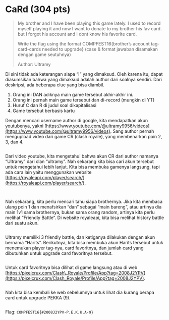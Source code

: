 # CaRd (304 pts)

> My brother and I have been playing this game lately. I used to record myself playing it and now I want to donate to my brother his fav card. but I forgot his account and I dont know his favorite card.
>
> Write the flag using the format COMPFEST16{brother’s account tag-card-cards needed to upgrade} (case & format jawaban disamakan dengan game seutuhnya)
>
> Author: Ultramy

Di sini tidak ada keterangan siapa “I” yang dimaksud. Oleh karena itu, dapat diasumsikan bahwa yang dimaksud adalah author dari soalnya sendiri. Dari deskripsi, ada beberapa clue yang bisa diambil.

1. Orang ini DAN adiknya main game tersebut akhir-akhir ini.&#x20;
2. Orang ini pernah main game tersebut dan di-record (mungkin di YT)&#x20;
3. Huruf C dan R di judul soal dikapitalisasi&#x20;
4. Game tersebut berbasis kartu

Dengan mencari username author di google, kita mendapatkan akun youtubenya, yakni [https://www.youtube.com/@ultramy9956/videos](https://www.youtube.com/@ultramy9956/videos). Sang author pernah mengupload video dari game CR (clash royale), yang membenarkan poin 2, 3, dan 4.

<figure><img src="https://lh7-rt.googleusercontent.com/docsz/AD_4nXdMadFQchQ5PHcPgKEsex29nQFV4uT86nz3UqaRJQyiHDbQtL9jVLvTEmS-EbAtnSkLLa9AnRC9ZvaZc13xA2oulFJCBVya4wTiCvZ7W3P548MM4Dn6h4xtgNjYxiCmLUz2uQRJlmVtuVlw7z3LGaKwkpz9?key=ndfxH1b3fpmazlbRgIkT3Q" alt=""><figcaption></figcaption></figure>

Dari video youtube, kita mengetahui bahwa akun CR dari author namanya “Ultramy” dari clan “ultramy”. Nah sekarang kita bisa cari akun tersebut untuk mengetahui lebih lanjut. Kita bisa membuka gamenya langsung, tapi ada cara lain yaitu menggunakan website [https://royaleapi.com/player/search/](https://royaleapi.com/player/search/).

<figure><img src="https://lh7-rt.googleusercontent.com/docsz/AD_4nXfF60PQNDWdKnRVO0STBAumwrSj8Z-e0YuvvWd-E4130Vi-Bwnn69x8IAaoQ0ie2E4kl0UJQgoiOdFITihCXxzOXBcWtyXUn1Eb6v1cGw65VP64M426hzyPWDEskgV-ZQAaBOhFvgz-SPFhecSmo_TKspEv?key=ndfxH1b3fpmazlbRgIkT3Q" alt=""><figcaption></figcaption></figure>

<figure><img src="https://lh7-rt.googleusercontent.com/docsz/AD_4nXcsVNP0Z7NeGlIaz2RUmNlZ3P7Vpy8VpHpZwU_wQwxK6hEUPAvlkNWB15u5m6j0Maztuo7EjQuETXU5dYuEbEJMJaVyVTYPB5wQwNaTetJBdjH2yemPTMIP1qLZPnkGou0lk81XF158xyGHqRLcHkUiOrOx?key=ndfxH1b3fpmazlbRgIkT3Q" alt=""><figcaption></figcaption></figure>

Nah sekarang, kita perlu mencari tahu siapa brothernya. Jika kita membaca ulang poin 1 dan menafsirkan “dan” sebagai “main bareng”, atau artinya dia main 1v1 sama brothernya, bukan sama orang random, artinya kita perlu melihat “Friendly Battle”. Di website royaleapi, kita bisa melihat history battle dari suatu akun.

<figure><img src="https://lh7-rt.googleusercontent.com/docsz/AD_4nXf_X_8Nw5QGW1rdD02K6-vwc4Utnatft6u2YvFT28D6lTFAxj6bINigGFIot0CfgRIgvbzcLUsJ5oLieEHKbYYHWFJI_HI7RxkomlJp8vYmi6J_maWN8DjRKn2OYF7LKUSea1QupkgWkPrv6jy8qik2sET5?key=ndfxH1b3fpmazlbRgIkT3Q" alt=""><figcaption></figcaption></figure>

Ultramy memiliki 3 friendly battle, dan ketiganya dilakukan dengan akun bernama “Harits”. Berikutnya, kita bisa membuka akun Harits tersebut untuk menemukan player tag-nya, card favoritnya, dan jumlah card yang dibutuhkan untuk upgrade card favoritnya tersebut.

<figure><img src="https://lh7-rt.googleusercontent.com/docsz/AD_4nXfi1LAp_Zo8LnTMzhkc-7nvWG9BeKfrsQdFOA6us_Tb3LNuc5NfmnwCGFwRv4wxPpLhl3xqpjJ1Ef1v06_44-vnzY9TeLKWHozvGjPykisCcKWA-QD79lEZ6ZgXvMFlezD6CONTn8FybfV7rEibHeAIeB_-?key=ndfxH1b3fpmazlbRgIkT3Q" alt=""><figcaption></figcaption></figure>

Untuk card favoritnya bisa dilihat di game langsung atau di web [https://pixelcrux.com/Clash\_Royale/Profile/App?tag=2008J2YPV](https://pixelcrux.com/Clash_Royale/Profile/App?tag=2008J2YPV).

<figure><img src="https://lh7-rt.googleusercontent.com/docsz/AD_4nXd3q9OurpkXqWv_J0n26ch02glGRKtBYveNqBOz19L2-ZTIBWYUI2hM5K55Y9DduyxI2ptPPmFORnyD2tYlW2IiRPYnBtXPVRQJmxjo2tsp_IZr77FvIeWvLqVo1763lPhvVt0Z7ExoGe3BUUWdpL29ODzE?key=ndfxH1b3fpmazlbRgIkT3Q" alt=""><figcaption></figcaption></figure>

Nah kita bisa kembali ke web sebelumnya untuk lihat dia kurang berapa card untuk upgrade PEKKA (9).

<figure><img src="https://lh7-rt.googleusercontent.com/docsz/AD_4nXc2JwkPdrVx8Pwq7mhWlJw6w9vPGhERN10GuFb9y6MCx80pr6l1-wVXbg2lE5kRxmSSsO5_TOnp00SNT06N6MKjw1UkIH-S7gl5ZvREQZwdf9SRS9uvLSPRXr_bbb8x_wO8KOwyZ95hNxtpy6r_Mh6xNvoV?key=ndfxH1b3fpmazlbRgIkT3Q" alt=""><figcaption></figcaption></figure>

Flag: `COMPFEST16{#2008J2YPV-P.E.K.K.A-9}`
